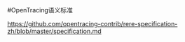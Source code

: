 #OpenTracing语义标准

https://github.com/opentracing-contrib/rere-specification-zh/blob/master/specification.md
